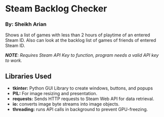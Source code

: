 # Steam Backlog Checker
### By: Sheikh Arian

Shows a list of games with less than 2 hours of playtime of an entered Steam ID.
Also can look at the backlog list of games of friends of entered Steam ID.

_**NOTE**: Requires Steam API Key to function, program needs a valid API key to work._

## Libraries Used
- **tkinter:** Python GUI Library to create windows, buttons, and popups
- **PIL:** For image resizing and presentation.
- **requests:** Sends HTTP requests to Steam Web API for data retrieval.
- **io:** converts image byte streams into image objects.
- **threading:** runs API calls in background to prevent GPU-freezing.
